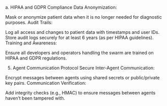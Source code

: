 a. HIPAA and GDPR Compliance
Data Anonymization:

Mask or anonymize patient data when it is no longer needed for diagnostic purposes.
Audit Trails:

Log all access and changes to patient data with timestamps and user IDs.
Store audit logs securely for at least 6 years (as per HIPAA guidelines).
Training and Awareness:

Ensure all developers and operators handling the swarm are trained on HIPAA and GDPR regulations.

5. Agent Communication Protocol
Secure Inter-Agent Communication:

Encrypt messages between agents using shared secrets or public/private key pairs.
Communication Verification:

Add integrity checks (e.g., HMAC) to ensure messages between agents haven’t been tampered with.